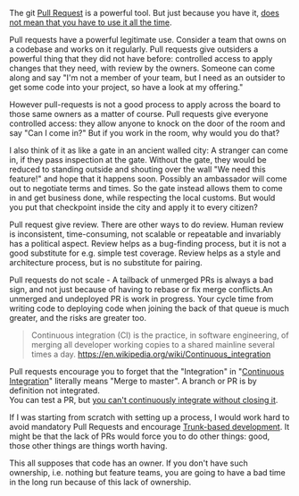 The git [Pull Request](https://help.github.com/articles/using-pull-requests/) is a powerful tool. But just because you have it, [does not mean that you have to use it all the time](https://en.wikipedia.org/wiki/Law_of_the_instrument). 

Pull requests have a powerful legitimate use. Consider a team that owns on a codebase and works on it regularly. 
Pull requests give outsiders a powerful thing that they did not have before: controlled access to apply changes that they need, with review by the owners.
 Someone can come along and say "I'm not a member of your team, but I need as an outsider to get some code into your project, so have a look at my offering."

However pull-requests is not a good process to apply across the board to those same owners as a matter of course. 
Pull requests give everyone controlled access: they allow anyone to knock on the door of the room and say "Can I come in?" But if you work in the room, why would you do that?

I also think of it as like a gate in an ancient walled city: A stranger can come in, if they pass inspection at the gate.  Without the gate, they would be reduced to standing outside and shouting over the wall "We need this feature!" and hope that it happens soon. 
Possibly an ambassador will come out to negotiate terms and times. 
So the gate instead allows them to come in and get business done, while respecting the local customs. 
But would you put that checkpoint inside the city and apply it to every citizen?

Pull request give review. There are other ways to do review. Human review is inconsistent, time-consuming, not scalable or repeatable and invariably has a political aspect. 
Review helps as a bug-finding process, but it is not a good substitute for e.g. simple test coverage. Review helps as a style and architecture process, but is no substitute for pairing.

Pull requests do not scale - A tailback of unmerged PRs is always a bad sign, and not just because of having to rebase or fix merge conflicts.An unmerged and undeployed PR is work in progress. Your cycle time from writing code to deploying code when joining the back of that queue is much greater, and the risks are greater too.

> Continuous integration (CI) is the practice, in software engineering, of merging all developer working copies to a shared mainline several times a day. https://en.wikipedia.org/wiki/Continuous_integration 

Pull requests encourage you to forget that the "Integration" in "[Continuous Integration](https://en.wikipedia.org/wiki/Continuous_integration)" literally means "Merge to master". A branch or PR is by definition not integrated.  
You can test a PR, but [you can't continuously integrate without closing it](https://www.infoq.com/news/2015/10/branching-continuous-integration).

If I was starting from scratch with setting up a process, I would work hard to avoid mandatory Pull Requests and encourage [Trunk-based development](https://dzone.com/articles/organisation-pattern-trunk-based-development). 
It might be that the lack of PRs would force you to do other things: good, those other things are things worth having. 

This all supposes that code has an owner. If you don't have such ownership, i.e. nothing but feature teams, you are going to have a bad time in the long run because of this lack of ownership.


